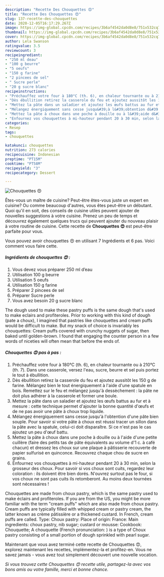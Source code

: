 ```yaml
---
description: "Recette Des Chouquettes 😍"
title: "Recette Des Chouquettes 😍"
slug: 137-recette-des-chouquettes
date: 2020-12-05T16:17:29.267Z
image: https://img-global.cpcdn.com/recipes/3b6af4542da0d8e8/751x532cq70/chouquettes-😍-photo-principale-de-la-recette.jpg
thumbnail: https://img-global.cpcdn.com/recipes/3b6af4542da0d8e8/751x532cq70/chouquettes-😍-photo-principale-de-la-recette.jpg
cover: https://img-global.cpcdn.com/recipes/3b6af4542da0d8e8/751x532cq70/chouquettes-😍-photo-principale-de-la-recette.jpg
author: Lela Swanson
ratingvalue: 3.5
reviewcount: 3
recipeingredient:
- "250 ml deau"
- "100 g beurre"
- "5 oeufs"
- "150 g farine"
- "2 pincees de sel"
- " Sucre perle"
- "20 g sucre blanc"
recipeinstructions:
- "Préchauffez votre four à 180°C (th. 6), en chaleur tournante ou à 210°C (th. 7). Dans une casserole, versez l&#39;eau, sucre, beurre et sel puis portez le tout à ébullition."
- "Dès ébullition retirez la casserole du feu et ajoutez aussitôt les 150 g de farine. Mélangez bien le tout énergiquement à l&#39;aide d&#39;une spatule en bois. Remettez sur le feu et mélangez jusqu&#39;à dessèchement : la pâte ne doit plus adhérer à la casserole et former une boule."
- "Mettez la pâte dans un saladier et ajoutez les œufs battus au fur et à mesure : cette technique permet d&#39;ajouter la bonne quantité d&#39;œufs et de ne pas avoir une pâte à choux trop liquide."
- "Mélangez énergiquement sans cesse jusqu&#39;à l&#39;obtention d&#39;une pâte bien souple. Pour savoir si votre pâte à choux est réussi tracer un sillon dans la pâte avec la spatule, celui-ci doit disparaître. Si ce n&#39;est pas le cas ajoutez un peu d&#39;œuf battu."
- "Mettez la pâte à choux dans une poche à douille ou à l&#39;aide d&#39;une petite cuillère (faire des petits tas de pâte équivalents au volume d&#39;1 c. à café chacun) et dressez les choux sur une plaque à pâtisserie recouverte de papier sulfurisé en quinconce. Recouvrez chaque chou de sucre en grains."
- "Enfournez vos chouquettes à mi-hauteur pendant 20 à 30 min, selon la grosseur des choux. Pour savoir si vos choux sont cuits, regardez leur coloration : ils doivent être bien dorés. N&#39;ouvrez surtout pas le four, si vos choux ne sont pas cuits ils retomberont. Au moins deux tournées sont nécessaires !"
categories:
- Resep
tags:
- chouquettes

katakunci: chouquettes 
nutrition: 273 calories
recipecuisine: Indonesian
preptime: "PT15M"
cooktime: "PT58M"
recipeyield: "3"
recipecategory: Dessert

---
```



![Chouquettes 😍](https://img-global.cpcdn.com/recipes/3b6af4542da0d8e8/751x532cq70/chouquettes-😍-photo-principale-de-la-recette.jpg)

Êtes-vous un maître de cuisine? Peut-être êtes-vous juste un expert en cuisine? Ou comme beaucoup d'autres, vous êtes peut-être un débutant. Quoi qu'il en soit, des conseils de cuisine utiles peuvent ajouter de nouvelles suggestions à votre cuisine. Prenez un peu de temps et découvrez également quelques trucs qui peuvent ajouter du nouveau plaisir à votre routine de cuisine. Cette recette de <strong> Chouquettes 😍 </strong> est peut-être parfaite pour vous.

<!--inarticleads1-->

Vous pouvez avoir chouquettes 😍 en utilisant 7 Ingrédients et 6 pas. Voici comment vous faire cette.

##### Ingrédients de chouquettes 😍 :

1. Vous devez vous préparer 250 ml d’eau
1. Utilisation 100 g beurre
1. Utilisation 5 oeufs
1. Utilisation 150 g farine
1. Préparer 2 pincees de sel
1. Préparer  Sucre perle
1. Vous avez besoin 20 g sucre blanc


The dough used to make these pastry puffs is the same dough that&#39;s used to make eclairs and profiteroles. Prior to working with this kind of dough (pate a choux), I imagined that pastries like chouquettes and cream puffs would be difficult to make. But my snack of choice is invariably les chouquettes: Cream puffs covered with crunchy nuggets of sugar, then baked until golden-brown. I found that engaging the counter person in a few words of niceties will often mean that before the ends of. 

<!--inarticleads2-->

##### Chouquettes 😍 pas à pas :

1. Préchauffez votre four à 180°C (th. 6), en chaleur tournante ou à 210°C (th. 7). Dans une casserole, versez l&#39;eau, sucre, beurre et sel puis portez le tout à ébullition.
1. Dès ébullition retirez la casserole du feu et ajoutez aussitôt les 150 g de farine. Mélangez bien le tout énergiquement à l&#39;aide d&#39;une spatule en bois. Remettez sur le feu et mélangez jusqu&#39;à dessèchement : la pâte ne doit plus adhérer à la casserole et former une boule.
1. Mettez la pâte dans un saladier et ajoutez les œufs battus au fur et à mesure : cette technique permet d&#39;ajouter la bonne quantité d&#39;œufs et de ne pas avoir une pâte à choux trop liquide.
1. Mélangez énergiquement sans cesse jusqu&#39;à l&#39;obtention d&#39;une pâte bien souple. Pour savoir si votre pâte à choux est réussi tracer un sillon dans la pâte avec la spatule, celui-ci doit disparaître. Si ce n&#39;est pas le cas ajoutez un peu d&#39;œuf battu.
1. Mettez la pâte à choux dans une poche à douille ou à l&#39;aide d&#39;une petite cuillère (faire des petits tas de pâte équivalents au volume d&#39;1 c. à café chacun) et dressez les choux sur une plaque à pâtisserie recouverte de papier sulfurisé en quinconce. Recouvrez chaque chou de sucre en grains.
1. Enfournez vos chouquettes à mi-hauteur pendant 20 à 30 min, selon la grosseur des choux. Pour savoir si vos choux sont cuits, regardez leur coloration : ils doivent être bien dorés. N&#39;ouvrez surtout pas le four, si vos choux ne sont pas cuits ils retomberont. Au moins deux tournées sont nécessaires !


Chouquettes are made from choux pastry, which is the same pastry used to make éclairs and profiteroles. If you are from the US, you might be more familiar with the term &#34;cream puffs&#34; which are also made from choux pastry. Cream puffs are typically filled with whipped cream or pastry cream, the latter known as crème pâtissière or a thickened custard. In French, cream puffs are called. Type: Choux pastry: Place of origin: France: Main ingredients: choux pastry, nib sugar; custard or mousse: Cookbook: Chouquette; A chouquette (French pronunciation: ) is a type of Choux pastry consisting of a small portion of dough sprinkled with pearl sugar. 

<!--inarticleads1-->

<p>
Maintenant que vous avez terminé cette recette de Chouquettes 😍, explorez maintenant les recettes, implémentez-la et profitez-en. Vous ne savez jamais - vous avez tout simplement découvert une nouvelle vocation.
</p>

<p>
<i>Si vous trouvez cette Chouquettes 😍 recette utile, partagez-la avec vos bons amis ou votre famille, merci et bonne chance.</i>
</p>
